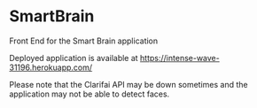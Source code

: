 # SmartBrain
Front End for the Smart Brain application

Deployed application is available at https://intense-wave-31196.herokuapp.com/

Please note that the Clarifai API may be down sometimes and the application may not be able to detect faces.
